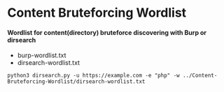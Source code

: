 # Content Bruteforcing Wordlist

#### Wordlist for content(directory) bruteforce discovering with Burp or dirsearch

- burp-wordlist.txt
- dirsearch-wordlist.txt

`python3 dirsearch.py -u https://example.com -e "php" -w ../Content-Bruteforcing-Wordlist/dirsearch-wordlist.txt`

